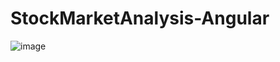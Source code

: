 # StockMarketAnalysis-Angular

![image](https://user-images.githubusercontent.com/83442544/156923885-76991d45-4135-4a3b-b01d-b4ad2ce483ab.png)

